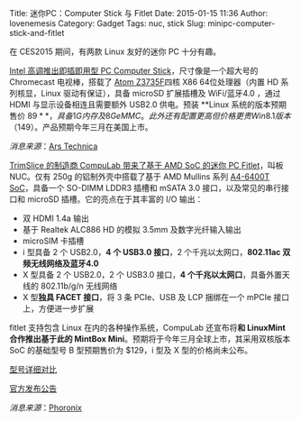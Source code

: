 Title: 迷你PC：Computer Stick 与 Fitlet
Date: 2015-01-15 11:36
Author: lovenemesis
Category: Gadget
Tags: nuc, stick
Slug: minipc-computer-stick-and-fitlet

在 CES2015 期间，有两款 Linux 友好的迷你 PC 十分有趣。

[Intel 高调推出即插即用型 PC Computer
Stick](http://www.intel.com/content/www/us/en/compute-stick/intel-compute-stick.html)，尺寸像是一个超大号的
Chromecast 电视棒，搭载了 [Atom
Z3735F](http://ark.intel.com/products/80274/Intel-Atom-Processor-Z3735F-2M-Cache-up-to-1\_83-GHz)四核
X86 64位处理器（内置 HD 系列核显，Linux 驱动有保证），具备 microSD
扩展插槽及 WiFi/蓝牙4.0 ，通过 HDMI 与显示设备相连且需要额外 USB2.0
供电。预装 **Linux 系统的版本预期售价 $89**，具备 1G 内存及 8G
eMMC。此外还有配置更高但价格更贵 Win8.1
版本（$149）。产品预期今年三月在美国上市。

*消息来源*：[Ars
Technica](http://arstechnica.com/gadgets/2015/01/intels-compute-stick-is-a-full-windows-or-linux-pc-in-an-hdmi-dongle/)

[TrimSlice 的制造商 CompuLab 带来了基于 AMD SoC 的迷你 PC
Fitlet](http://www.fit-pc.com/web/products/fitlet/)，叫板 NUC。仅有 250g
的铝制外壳中搭载了基于 AMD Mullins 系列 [A4-6400T
SoC](http://products.amd.com/pages/NotebookAPUDetail.aspx?id=110&f1=&f2=&f3=&f4=&f5=&f6=&f7=&)，具备一个
SO-DIMM LDDR3 插槽和 mSATA 3.0 接口，以及常见的串行接口和 microSD
插槽。它的亮点在于其丰富的 I/O 输出：

* 双 HDMI 1.4a 输出  
* 基于 Realtek ALC886 HD 的模拟 3.5mm 及数字光纤输入输出  
* microSIM 卡插槽  
* i 型具备 2 个 USB2.0，**4 个 USB3.0 接口**，2
个千兆以太网口，**802.11ac 双频无线网络及蓝牙4.0**  
* X 型具备 2 个 USB2.0，2 个 USB3.0 接口，**4
个千兆以太网口**，具备外置天线的 802.11b/g/n 无线网络  
* X 型**独具 FACET 接口**，将 3 条 PCIe、USB 及 LCP 捆绑在一个
mPCIe 接口上，方便进一步扩展

fitlet 支持包含 Linux 在内的各种操作系统，CompuLab 还宣布将**和
LinuxMint 合作推出基于此的 MintBox
Mini**。预期将于今年三月全球上市，其采用双核版本 SoC 的基础型号 B
型预期售价为 $129，i 型及 X 型的价格尚未公布。

[型号详细对比](http://www.fit-pc.com/web/products/specifications/fitlet-models-specifications/?model%5B%5D=fitlet-B+%28TBA%29&model%5B%5D=fitlet-X+%28TBA%29&model%5B%5D=fitlet-i+%28TBA%29)

[官方发布公告](http://www.fit-pc.com/web/about/news/fitlet-announcement/)

*消息来源*：[Phoronix](http://www.phoronix.com/scan.php?page=news\_item&px=CompuLab-Fitlet-Linux-PC)
